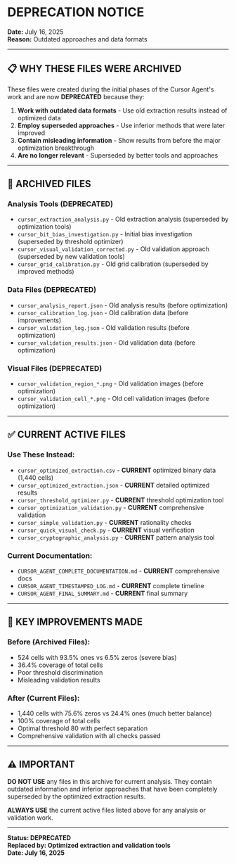# DEPRECATION NOTICE
**Date:** July 16, 2025  
**Reason:** Outdated approaches and data formats

---

## 📋 **WHY THESE FILES WERE ARCHIVED**

These files were created during the initial phases of the Cursor Agent's work and are now **DEPRECATED** because they:

1. **Work with outdated data formats** - Use old extraction results instead of optimized data
2. **Employ superseded approaches** - Use inferior methods that were later improved
3. **Contain misleading information** - Show results from before the major optimization breakthrough
4. **Are no longer relevant** - Superseded by better tools and approaches

---

## 📁 **ARCHIVED FILES**

### **Analysis Tools (DEPRECATED)**
- `cursor_extraction_analysis.py` - Old extraction analysis (superseded by optimization tools)
- `cursor_bit_bias_investigation.py` - Initial bias investigation (superseded by threshold optimizer)
- `cursor_visual_validation_corrected.py` - Old validation approach (superseded by new validation tools)
- `cursor_grid_calibration.py` - Old grid calibration (superseded by improved methods)

### **Data Files (DEPRECATED)**
- `cursor_analysis_report.json` - Old analysis results (before optimization)
- `cursor_calibration_log.json` - Old calibration data (before improvements)
- `cursor_validation_log.json` - Old validation results (before optimization)
- `cursor_validation_results.json` - Old validation data (before optimization)

### **Visual Files (DEPRECATED)**
- `cursor_validation_region_*.png` - Old validation images (before optimization)
- `cursor_validation_cell_*.png` - Old cell validation images (before optimization)

---

## ✅ **CURRENT ACTIVE FILES**

### **Use These Instead:**
- `cursor_optimized_extraction.csv` - **CURRENT** optimized binary data (1,440 cells)
- `cursor_optimized_extraction.json` - **CURRENT** detailed optimized results
- `cursor_threshold_optimizer.py` - **CURRENT** threshold optimization tool
- `cursor_optimization_validation.py` - **CURRENT** comprehensive validation
- `cursor_simple_validation.py` - **CURRENT** rationality checks
- `cursor_quick_visual_check.py` - **CURRENT** visual verification
- `cursor_cryptographic_analysis.py` - **CURRENT** pattern analysis tool

### **Current Documentation:**
- `CURSOR_AGENT_COMPLETE_DOCUMENTATION.md` - **CURRENT** comprehensive docs
- `CURSOR_AGENT_TIMESTAMPED_LOG.md` - **CURRENT** complete timeline
- `CURSOR_AGENT_FINAL_SUMMARY.md` - **CURRENT** final summary

---

## 🔄 **KEY IMPROVEMENTS MADE**

### **Before (Archived Files):**
- 524 cells with 93.5% ones vs 6.5% zeros (severe bias)
- 36.4% coverage of total cells
- Poor threshold discrimination
- Misleading validation results

### **After (Current Files):**
- 1,440 cells with 75.6% zeros vs 24.4% ones (much better balance)
- 100% coverage of total cells
- Optimal threshold 80 with perfect separation
- Comprehensive validation with all checks passed

---

## ⚠️ **IMPORTANT**

**DO NOT USE** any files in this archive for current analysis. They contain outdated information and inferior approaches that have been completely superseded by the optimized extraction results.

**ALWAYS USE** the current active files listed above for any analysis or validation work.

---

**Status: DEPRECATED**  
**Replaced by: Optimized extraction and validation tools**  
**Date: July 16, 2025** 